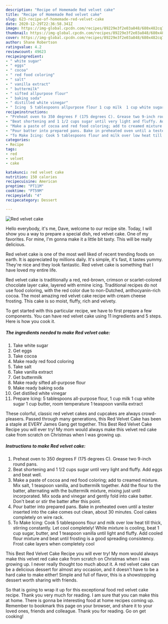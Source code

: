 ```yaml
---
description: "Recipe of Homemade Red velvet cake"
title: "Recipe of Homemade Red velvet cake"
slug: 623-recipe-of-homemade-red-velvet-cake
date: 2020-12-29T22:36:58.341Z
image: https://img-global.cpcdn.com/recipes/89229e3f2e03a848/680x482cq70/red-velvet-cake-recipe-main-photo.jpg
thumbnail: https://img-global.cpcdn.com/recipes/89229e3f2e03a848/680x482cq70/red-velvet-cake-recipe-main-photo.jpg
cover: https://img-global.cpcdn.com/recipes/89229e3f2e03a848/680x482cq70/red-velvet-cake-recipe-main-photo.jpg
author: Shane Robertson
ratingvalue: 4.2
reviewcount: 49623
recipeingredient:
- " white sugar"
- " eggs"
- " cocoa"
- " red food coloring"
- " salt"
- " vanilla extract"
- " buttermilk"
- " sifted allpurpose flour"
- " baking soda"
- " distilled white vinegar"
- " Icing  5 tablespoons allpurpose flour 1 cup milk  1 cup white sugar  1 cup butter room temperature  1 teaspoon vanilla extract"
recipeinstructions:
- "Preheat oven to 350 degrees F (175 degrees C). Grease two 9-inch round pans."
- "Beat shortening and 1 1/2 cups sugar until very light and fluffy. Add eggs and beat well."
- "Make a paste of cocoa and red food coloring; add to creamed mixture. Mix salt, 1 teaspoon vanilla, and buttermilk together. Add the flour to the batter, alternating with the buttermilk mixture, mixing just until incorporated. Mix soda and vinegar and gently fold into cake batter. Don&#39;t beat or stir the batter after this point."
- "Pour batter into prepared pans. Bake in preheated oven until a tester inserted into the cake comes out clean, about 30 minutes. Cool cakes completely on wire rack."
- "To Make Icing: Cook 5 tablespoons flour and milk over low heat till thick, stirring constantly. Let cool completely! While mixture is cooling, beat 1 cup sugar, butter, and 1 teaspoon vanilla until light and fluffy. Add cooled flour mixture and beat until frosting is a good spreading consistency. Frost cake layers when completely cool"
categories:
- Recipe
tags:
- red
- velvet
- cake

katakunci: red velvet cake 
nutrition: 150 calories
recipecuisine: American
preptime: "PT11M"
cooktime: "PT59M"
recipeyield: "4"
recipecategory: Dessert

---
```



![Red velvet cake](https://img-global.cpcdn.com/recipes/89229e3f2e03a848/680x482cq70/red-velvet-cake-recipe-main-photo.jpg)

Hello everybody, it's me, Dave, welcome to our recipe site. Today, I will show you a way to prepare a special dish, red velvet cake. One of my favorites. For mine, I'm gonna make it a little bit tasty. This will be really delicious.

Red velvet cake is one of the most well liked of recent trending foods on earth. It is appreciated by millions daily. It's simple, it's fast, it tastes yummy. They're nice and they look fantastic. Red velvet cake is something that I have loved my entire life.

Red velvet cake is traditionally a red, red-brown, crimson or scarlet-colored chocolate layer cake, layered with ermine icing. Traditional recipes do not use food coloring, with the red color due to non-Dutched, anthocyanin-rich cocoa. The most amazing red velvet cake recipe with cream cheese frosting. This cake is so moist, fluffy, rich and velvety.


To get started with this particular recipe, we have to first prepare a few components. You can have red velvet cake using 11 ingredients and 5 steps. Here is how you cook it.

<!--inarticleads1-->

##### The ingredients needed to make Red velvet cake:

1. Take  white sugar
1. Get  eggs
1. Take  cocoa
1. Make ready  red food coloring
1. Take  salt
1. Take  vanilla extract
1. Get  buttermilk
1. Make ready  sifted all-purpose flour
1. Make ready  baking soda
1. Get  distilled white vinegar
1. Prepare  Icing:  5 tablespoons all-purpose flour, 1 cup milk  1 cup white sugar  1 cup butter, room temperature  1 teaspoon vanilla extract


These colorful, classic red velvet cakes and cupcakes are always crowd-pleasers. Passed through many generations, this Red Velvet Cake has been a staple at EVERY James Gang get together. This Best Red Velvet Cake Recipe you will ever try! My mom would always make this velvet red cake cake from scratch on Christmas when I was growing up. 

<!--inarticleads2-->

##### Instructions to make Red velvet cake:

1. Preheat oven to 350 degrees F (175 degrees C). Grease two 9-inch round pans.
1. Beat shortening and 1 1/2 cups sugar until very light and fluffy. Add eggs and beat well.
1. Make a paste of cocoa and red food coloring; add to creamed mixture. Mix salt, 1 teaspoon vanilla, and buttermilk together. Add the flour to the batter, alternating with the buttermilk mixture, mixing just until incorporated. Mix soda and vinegar and gently fold into cake batter. Don&#39;t beat or stir the batter after this point.
1. Pour batter into prepared pans. Bake in preheated oven until a tester inserted into the cake comes out clean, about 30 minutes. Cool cakes completely on wire rack.
1. To Make Icing: Cook 5 tablespoons flour and milk over low heat till thick, stirring constantly. Let cool completely! While mixture is cooling, beat 1 cup sugar, butter, and 1 teaspoon vanilla until light and fluffy. Add cooled flour mixture and beat until frosting is a good spreading consistency. Frost cake layers when completely cool


This Best Red Velvet Cake Recipe you will ever try! My mom would always make this velvet red cake cake from scratch on Christmas when I was growing up. I never really thought too much about it. A red velvet cake can be a delicious dessert for almost any occasion, and it doesn&#39;t have to be a hard cake to make either! Simple and full of flavor, this is a showstopping dessert worth sharing with friends. 

So that is going to wrap it up for this exceptional food red velvet cake recipe. Thank you very much for reading. I am sure that you can make this at home. There is gonna be interesting food at home recipes coming up. Remember to bookmark this page on your browser, and share it to your loved ones, friends and colleague. Thank you for reading. Go on get cooking!
